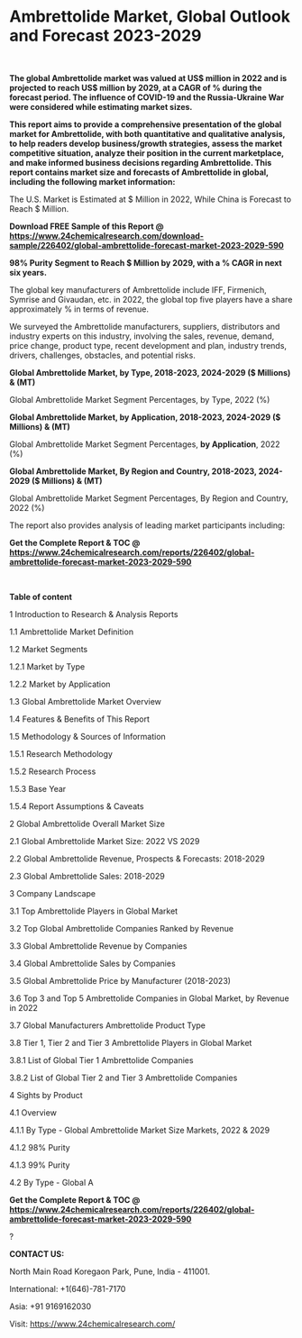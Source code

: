 <h1>Ambrettolide Market, Global Outlook and Forecast 2023-2029</h1><br/><p><strong>The global Ambrettolide market was valued at US$ million in 2022 and is projected to reach US$ million by 2029, at a <strong>CAGR</strong> of % during the forecast period. The influence of COVID-19 and the Russia-Ukraine War were considered while estimating market sizes.</strong></p>
 
 
 
 <p><strong>This report aims to provide a comprehensive presentation of the global market for Ambrettolide, with both quantitative and qualitative analysis, to help readers develop business/growth strategies, assess the market competitive situation, analyze their position in the current marketplace, and make informed business decisions regarding Ambrettolide. This report contains market size and forecasts of Ambrettolide in global, including the following market information:</strong></p>
 
 
 
 <p>The U.S. Market is Estimated at $ Million in 2022, While China is Forecast to Reach $ Million.</p>
 
 
 
 <div><b>Download FREE Sample of this Report @ <a href="https://www.24chemicalresearch.com/download-sample/226402/global-ambrettolide-forecast-market-2023-2029-590">https://www.24chemicalresearch.com/download-sample/226402/global-ambrettolide-forecast-market-2023-2029-590</a></b></div>
 
 
 
 <p><strong>98% Purity Segment to Reach $ Million by 2029, with a % <strong>CAGR</strong> in next six years.</strong></p>
 
 
 
 <p>The global key manufacturers of Ambrettolide include IFF, Firmenich, Symrise and Givaudan, etc. in 2022, the global top five players have a share approximately % in terms of revenue.</p>
 
 
 
 <p>We surveyed the Ambrettolide manufacturers, suppliers, distributors and industry experts on this industry, involving the sales, revenue, demand, price change, product type, recent development and plan, industry trends, drivers, challenges, obstacles, and potential risks.</p>
 
 
 
 <p><strong>Global Ambrettolide Market, by Type, 2018-2023, 2024-2029 ($ Millions) & (MT)</strong></p>
 
 
 
 <p>Global Ambrettolide Market Segment Percentages, by Type, 2022 (%)</p>
 
 
 
 <p><strong>Global Ambrettolide Market, <strong>by Application</strong>, 2018-2023, 2024-2029 ($ Millions) & (MT)</strong></p>
 
 
 
 <p>Global Ambrettolide Market Segment Percentages, <strong>by Application</strong>, 2022 (%)</p>
 
 
 
 <p><strong>Global Ambrettolide Market, By Region and Country, 2018-2023, 2024-2029 ($ Millions) & (MT)</strong></p>
 
 
 
 <p>Global Ambrettolide Market Segment Percentages, By Region and Country, 2022 (%)</p>
 
 
 
 <p>The report also provides analysis of leading market participants including:</p>
 
 
 
 <div><b>Get the Complete Report & TOC @ <a href="https://www.24chemicalresearch.com/reports/226402/global-ambrettolide-forecast-market-2023-2029-590">https://www.24chemicalresearch.com/reports/226402/global-ambrettolide-forecast-market-2023-2029-590</a></b></div>
 
 
 
 <p><br />
 
 <b>Table of content</b></p>
 
 
 
 <p>1 Introduction to Research & Analysis Reports<br />
 
 1.1 Ambrettolide Market Definition<br />
 
 1.2 Market Segments<br />
 
 1.2.1 Market by Type<br />
 
 1.2.2 Market by Application<br />
 
 1.3 Global Ambrettolide Market Overview<br />
 
 1.4 Features & Benefits of This Report<br />
 
 1.5 Methodology & Sources of Information<br />
 
 1.5.1 Research Methodology<br />
 
 1.5.2 Research Process<br />
 
 1.5.3 Base Year<br />
 
 1.5.4 Report Assumptions & Caveats<br />
 
 2 Global Ambrettolide Overall Market Size<br />
 
 2.1 Global Ambrettolide Market Size: 2022 VS 2029<br />
 
 2.2 Global Ambrettolide Revenue, Prospects & Forecasts: 2018-2029<br />
 
 2.3 Global Ambrettolide Sales: 2018-2029<br />
 
 3 Company Landscape<br />
 
 3.1 Top Ambrettolide Players in Global Market<br />
 
 3.2 Top Global Ambrettolide Companies Ranked by Revenue<br />
 
 3.3 Global Ambrettolide Revenue by Companies<br />
 
 3.4 Global Ambrettolide Sales by Companies<br />
 
 3.5 Global Ambrettolide Price by Manufacturer (2018-2023)<br />
 
 3.6 Top 3 and Top 5 Ambrettolide Companies in Global Market, by Revenue in 2022<br />
 
 3.7 Global Manufacturers Ambrettolide Product Type<br />
 
 3.8 Tier 1, Tier 2 and Tier 3 Ambrettolide Players in Global Market<br />
 
 3.8.1 List of Global Tier 1 Ambrettolide Companies<br />
 
 3.8.2 List of Global Tier 2 and Tier 3 Ambrettolide Companies<br />
 
 4 Sights by Product<br />
 
 4.1 Overview<br />
 
 4.1.1 By Type - Global Ambrettolide Market Size Markets, 2022 & 2029<br />
 
 4.1.2 98% Purity<br />
 
 4.1.3 99% Purity<br />
 
 4.2 By Type - Global A</p>
 
 
 
 <div><b>Get the Complete Report & TOC @ <a href="https://www.24chemicalresearch.com/reports/226402/global-ambrettolide-forecast-market-2023-2029-590">https://www.24chemicalresearch.com/reports/226402/global-ambrettolide-forecast-market-2023-2029-590</a></b></div>
 
 
 
 <p>? </p>
 
 
 
 <p><b>CONTACT US:</b><br />
 
 North Main Road Koregaon Park, Pune, India - 411001.<br />
 
 International: +1(646)-781-7170<br />
 
 Asia: +91 9169162030<br />
 
 Visit: <a href="https://www.24chemicalresearch.com/">https://www.24chemicalresearch.com/</a></p>